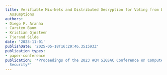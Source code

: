 ```yaml
---
title: Verifiable Mix-Nets and Distributed Decryption for Voting from Lattice-Based
  Assumptions
authors:
- Diego F. Aranha
- Carsten Baum
- Kristian Gjøsteen
- Tjerand Silde
date: '2023-11-01'
publishDate: '2025-05-18T16:29:46.351593Z'
publication_types:
- paper-conference
publication: '*Proceedings of the 2023 ACM SIGSAC Conference on Computer and Communications
  Security*'
---
```

